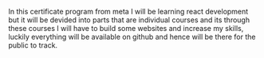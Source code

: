 In this certificate program from meta I will be learning react development but it will be devided into parts that are individual courses and its through these courses I will have to build some websites and increase my skills, luckily everything will be available on github and hence will be there for the public to track.

